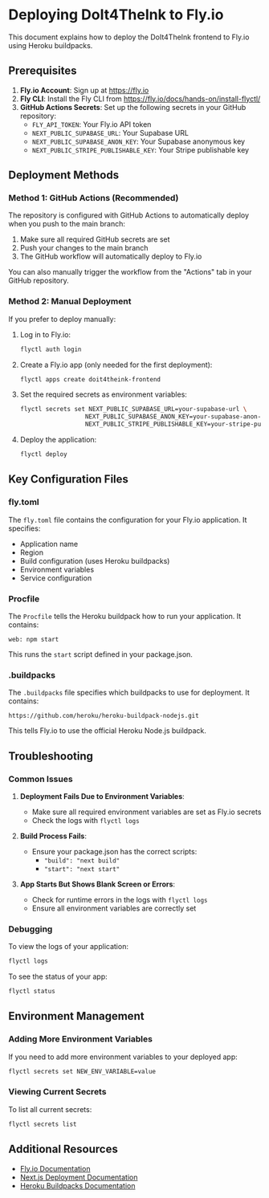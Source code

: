 # Deploying DoIt4TheInk to Fly.io

This document explains how to deploy the DoIt4TheInk frontend to Fly.io using Heroku buildpacks.

## Prerequisites

1. **Fly.io Account**: Sign up at https://fly.io
2. **Fly CLI**: Install the Fly CLI from https://fly.io/docs/hands-on/install-flyctl/
3. **GitHub Actions Secrets**: Set up the following secrets in your GitHub repository:
   - `FLY_API_TOKEN`: Your Fly.io API token
   - `NEXT_PUBLIC_SUPABASE_URL`: Your Supabase URL
   - `NEXT_PUBLIC_SUPABASE_ANON_KEY`: Your Supabase anonymous key
   - `NEXT_PUBLIC_STRIPE_PUBLISHABLE_KEY`: Your Stripe publishable key

## Deployment Methods

### Method 1: GitHub Actions (Recommended)

The repository is configured with GitHub Actions to automatically deploy when you push to the main branch:

1. Make sure all required GitHub secrets are set
2. Push your changes to the main branch
3. The GitHub workflow will automatically deploy to Fly.io

You can also manually trigger the workflow from the "Actions" tab in your GitHub repository.

### Method 2: Manual Deployment

If you prefer to deploy manually:

1. Log in to Fly.io:
   ```bash
   flyctl auth login
   ```

2. Create a Fly.io app (only needed for the first deployment):
   ```bash
   flyctl apps create doit4theink-frontend
   ```

3. Set the required secrets as environment variables:
   ```bash
   flyctl secrets set NEXT_PUBLIC_SUPABASE_URL=your-supabase-url \
                     NEXT_PUBLIC_SUPABASE_ANON_KEY=your-supabase-anon-key \
                     NEXT_PUBLIC_STRIPE_PUBLISHABLE_KEY=your-stripe-publishable-key
   ```

4. Deploy the application:
   ```bash
   flyctl deploy
   ```

## Key Configuration Files

### fly.toml

The `fly.toml` file contains the configuration for your Fly.io application. It specifies:

- Application name
- Region
- Build configuration (uses Heroku buildpacks)
- Environment variables
- Service configuration

### Procfile

The `Procfile` tells the Heroku buildpack how to run your application. It contains:

```
web: npm start
```

This runs the `start` script defined in your package.json.

### .buildpacks

The `.buildpacks` file specifies which buildpacks to use for deployment. It contains:

```
https://github.com/heroku/heroku-buildpack-nodejs.git
```

This tells Fly.io to use the official Heroku Node.js buildpack.

## Troubleshooting

### Common Issues

1. **Deployment Fails Due to Environment Variables**:
   - Make sure all required environment variables are set as Fly.io secrets
   - Check the logs with `flyctl logs`

2. **Build Process Fails**:
   - Ensure your package.json has the correct scripts:
     - `"build": "next build"`
     - `"start": "next start"`

3. **App Starts But Shows Blank Screen or Errors**:
   - Check for runtime errors in the logs with `flyctl logs`
   - Ensure all environment variables are correctly set

### Debugging

To view the logs of your application:
```bash
flyctl logs
```

To see the status of your app:
```bash
flyctl status
```

## Environment Management

### Adding More Environment Variables

If you need to add more environment variables to your deployed app:

```bash
flyctl secrets set NEW_ENV_VARIABLE=value
```

### Viewing Current Secrets

To list all current secrets:
```bash
flyctl secrets list
```

## Additional Resources

- [Fly.io Documentation](https://fly.io/docs/)
- [Next.js Deployment Documentation](https://nextjs.org/docs/deployment)
- [Heroku Buildpacks Documentation](https://devcenter.heroku.com/articles/buildpacks)
